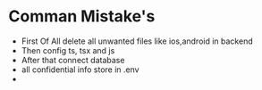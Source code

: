 # Comman Mistake's
 - First Of All delete all unwanted files like ios,android in backend
 - Then config ts, tsx and js 
 - After that connect database 
 - all confidential info store in .env 
 - 